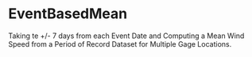 # EventBasedMean
Taking te +/- 7 days from each Event Date and Computing a Mean Wind Speed from a Period of Record Dataset for Multiple Gage Locations.
